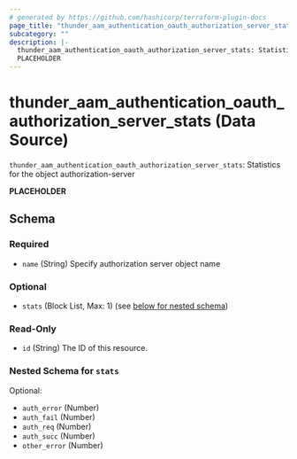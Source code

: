 ```yaml
---
# generated by https://github.com/hashicorp/terraform-plugin-docs
page_title: "thunder_aam_authentication_oauth_authorization_server_stats Data Source - terraform-provider-thunder"
subcategory: ""
description: |-
  thunder_aam_authentication_oauth_authorization_server_stats: Statistics for the object authorization-server
  PLACEHOLDER
---
```


# thunder_aam_authentication_oauth_authorization_server_stats (Data Source)

`thunder_aam_authentication_oauth_authorization_server_stats`: Statistics for the object authorization-server

__PLACEHOLDER__



<!-- schema generated by tfplugindocs -->
## Schema

### Required

- `name` (String) Specify authorization server object name

### Optional

- `stats` (Block List, Max: 1) (see [below for nested schema](#nestedblock--stats))

### Read-Only

- `id` (String) The ID of this resource.

<a id="nestedblock--stats"></a>
### Nested Schema for `stats`

Optional:

- `auth_error` (Number)
- `auth_fail` (Number)
- `auth_req` (Number)
- `auth_succ` (Number)
- `other_error` (Number)


